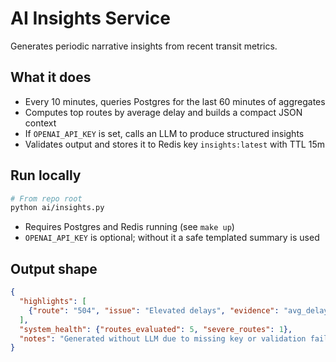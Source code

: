 # AI Insights Service

Generates periodic narrative insights from recent transit metrics.

## What it does
- Every 10 minutes, queries Postgres for the last 60 minutes of aggregates
- Computes top routes by average delay and builds a compact JSON context
- If `OPENAI_API_KEY` is set, calls an LLM to produce structured insights
- Validates output and stores it to Redis key `insights:latest` with TTL 15m

## Run locally
```bash
# From repo root
python ai/insights.py
```

- Requires Postgres and Redis running (see `make up`)
- `OPENAI_API_KEY` is optional; without it a safe templated summary is used

## Output shape
```json
{
  "highlights": [
    {"route": "504", "issue": "Elevated delays", "evidence": "avg_delay=240s ontime=0.70", "severity": "high"}
  ],
  "system_health": {"routes_evaluated": 5, "severe_routes": 1},
  "notes": "Generated without LLM due to missing key or validation failure."
}
```


